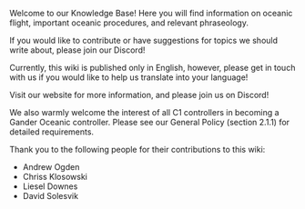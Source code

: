 Welcome to our Knowledge Base! Here you will find information on oceanic flight, important oceanic procedures, and relevant phraseology.

If you would like to contribute or have suggestions for topics we should write about, please join our Discord!

Currently, this wiki is published only in English, however, please get in touch with us if you would like to help us translate into your language!

Visit our website for more information, and please join us on Discord! 

We also warmly welcome the interest of all C1 controllers in becoming a Gander Oceanic controller. Please see our General Policy (section 2.1.1) for detailed requirements.

Thank you to the following people for their contributions to this wiki:

- Andrew Ogden
- Chriss Klosowski
- Liesel Downes
- David Solesvik